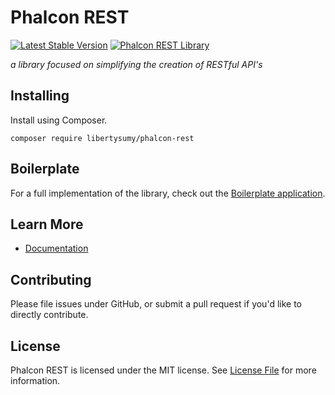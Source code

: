# Phalcon REST

[![Latest Stable Version](https://poser.pugx.org/redound/phalcon-rest/v/stable)][0] 
[![Phalcon REST Library](http://phalconist.com/redound/phalcon-rest/default.svg)](1)

*a library focused on simplifying the creation of RESTful API's*

## Installing

Install using Composer.
````
composer require libertysumy/phalcon-rest
````

## Boilerplate

For a full implementation of the library, check out the [Boilerplate application][2].

## Learn More

- [Documentation][3]

## Contributing

Please file issues under GitHub, or submit a pull request if you'd like to directly contribute.

## License

Phalcon REST is licensed under the MIT license. See [License File](LICENSE.md) for more information.

[0]: https://packagist.org/packages/redound/phalcon-rest
[1]: http://phalconist.com/redound/phalcon-rest
[2]: https://github.com/redound/phalcon-rest-boilerplate
[3]: http://phalcon-rest.redound.org
